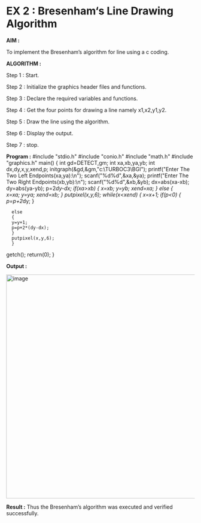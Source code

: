 # EX 2 : Bresenham‘s Line Drawing Algorithm

**AIM :**

 To  implement the Bresenham’s  algorithm for line using a c coding.

**ALGORITHM :**

   Step 1 : Start.
   
   Step 2 : Initialize the graphics header files and functions.

   Step 3 : Declare the required variables and functions.

   Step 4 : Get the four points for drawing a line namely x1,x2,y1,y2.

   Step 5 : Draw the line using the algorithm.

   Step  6 : Display the output.

   Step 7 : stop.

**Program :**
#include "stdio.h" 
#include "conio.h" 
#include "math.h" 
#include "graphics.h" 
main() 
{ 
  int gd=DETECT,gm; 
  int xa,xb,ya,yb; 
  int dx,dy,x,y,xend,p; 
  initgraph(&gd,&gm,"c:\\TURBOC3\\BGI"); 
  printf("Enter The Two Left Endpoints(xa,ya):\n"); 
  scanf("%d%d",&xa,&ya); 
  printf("Enter The Two Right Endpoints(xb,yb):\n"); 
  scanf("%d%d",&xb,&yb); 
  dx=abs(xa-xb); 
  dy=abs(ya-yb); 
  p=2*dy-dx; 
  if(xa>xb) 
  { 
   x=xb; 
   y=yb; 
   xend=xa; 
  } 
 else 
{  
  x=xa; 
   y=ya; 
   xend=xb; 
} 
      putpixel(x,y,6); 
     while(x<xend) 
      { 
      x=x+1; 
      if(p<0) 
      { 
      p=p+2*dy; 
      } 
 
 
 
 
      else   
      { 
      y=y+1; 
      p=p+2*(dy-dx);   
      } 
      putpixel(x,y,6); 
      } 
   getch(); 
   return(0); 
}


**Output :**

<img width="792" height="598" alt="image" src="https://github.com/user-attachments/assets/91d89808-f62d-4e40-bb23-2248e2f08885" />



**Result :**
Thus the Bresenham’s algorithm was executed and verified successfully.

